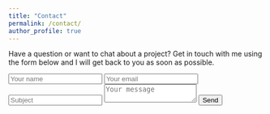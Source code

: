 ```yaml
---
title: "Contact"
permalink: /contact/
author_profile: true
---
```


Have a question or want to chat about a project? Get in touch with me using the form below and I will get back to you as soon as possible.

<form action="http://formspree.io/tkai@uwo.ca" method="POST">
    <input type="text" name="name" placeholder="Your name">
    <input type="email" name="email" placeholder="Your email">
    <input type="subject" name="subject" placeholder="Subject">
    <textarea name="message" placeholder="Your message"></textarea>
    <button type="submit">Send</button>
</form>
